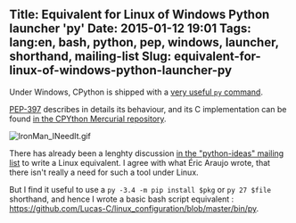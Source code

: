 Title: Equivalent for Linux of Windows Python launcher 'py'
Date: 2015-01-12 19:01
Tags: lang:en, bash, python, pep, windows, launcher, shorthand, mailing-list
Slug: equivalent-for-linux-of-windows-python-launcher-py
---
Under Windows, CPython is shipped with a [very useful `py` command](https://docs.python.org/3/using/windows.html#python-launcher-for-windows).

[PEP-397](https://www.python.org/dev/peps/pep-0397/) describes in details its behaviour, and its C implementation can be found [in the CPYthon Mercurial repository](https://hg.python.org/cpython/file/8b3c609f3f73/PC/launcher.c).

<img src="/lucas/wwcb/photos/IronMan_INeedIt.gif" alt="IronMan_INeedIt.gif" title="python -m antigravity">

There has already been a lenghty discussion [in the "python-ideas" mailing list](https://mail.python.org/pipermail/python-ideas/2014-April/thread.html#27633) to write a Linux equivalent. I agree with what Éric Araujo wrote, that there isn't really a need for such a tool under Linux.

But I find it useful to use a `py -3.4 -m pip install $pkg` or `py 27 $file` shorthand, and hence I wrote a basic bash script equivalent : https://github.com/Lucas-C/linux_configuration/blob/master/bin/py.